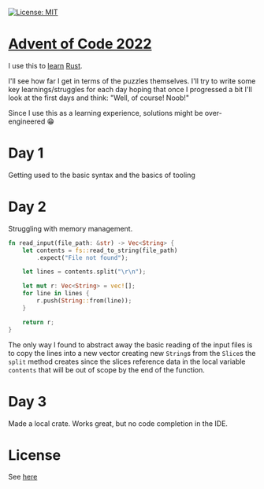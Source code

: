 [![License: MIT](https://img.shields.io/badge/License-MIT-yellow.svg)](https://opensource.org/licenses/MIT)

[Advent of Code 2022](https://adventofcode.com/2022/)
=====================================================
I use this to [learn](https://doc.rust-lang.org/book/title-page.html) [Rust](https://www.rust-lang.org/).

I'll see how far I get in terms of the puzzles themselves. I'll try to write some key learnings/struggles 
for each day hoping that once I progressed a bit I'll look at the first days and think: "Well, of course! Noob!"

Since I use this as a learning experience, solutions might be over-engineered 😁

# Day 1

Getting used to the basic syntax and the basics of tooling

# Day 2

Struggling with memory management.

```rust
fn read_input(file_path: &str) -> Vec<String> {
    let contents = fs::read_to_string(file_path)
        .expect("File not found");

    let lines = contents.split("\r\n");

    let mut r: Vec<String> = vec![];
    for line in lines {
        r.push(String::from(line));
    }

    return r;
}
```

The only way I found to abstract away the basic reading of the input files is to copy the lines into a new vector
creating new `String`s from the `Slice`s the `split` method creates since the slices reference data in the local variable
`contents` that will be out of scope by the end of the function.

# Day 3

Made a local crate. Works great, but no code completion in the IDE. 

# License

See [here](LICENSE)
